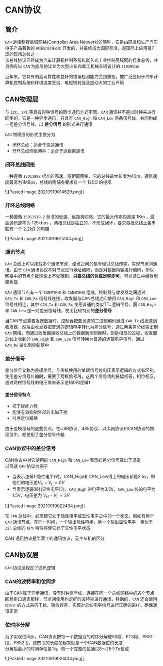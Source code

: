 # CAN协议
## 简介
`CAN` 是控制器局域网络(Controller Area Network)的简称，它是由研发和生产汽车电子产品著称的 `德国BOSCH公司` 开发的，并最终成为国际标准，是国际上应用最广泛的现场总线之一  
该总线协议已经成为汽车计算机控制系统和嵌入式工业控制局域网的标准总线，并且拥有以 `CAN` 为底层协议专为大型火车和重工机械车辆设计的 `J1939协议`  

近年来，它具有的高可靠性和良好的错误检测能力受到重视，被广泛应用于汽车计算机控制系统和环境温度恶劣、电磁辐射强及振动大的工业环境

## CAN物理层
与 `I2C`、`SPI` 等具有时钟信号的同步通讯方式不同，`CAN` 通讯并不是以时钟来进行同步的，它是一种异步通讯，只具有 `CAN_High` 和 `CAN_Low` 两条信号线，共同构成一组差分信号线，以 **差分信号** 的形式进行通讯

`CAN` 物理层的形式主要分为
+ 闭环总线：适合于高速通讯
+ 开环总线网络两种：适合于远距离通讯

### 闭环总线网络
一种遵循 `ISO11898` 标准的高速、短距离网络，它的总线最大长度为40m，通信速度最高为1MBps，总线的两端各要求有一个 $120\Omega$ 的电阻

![[Pasted image 20210919014629.png]]


### 开环总线网络
一种遵循 `ISO11519-2` 标准的低速、远距离网络，它的最大传输距离是 1Km ，最高通讯速率为 125kbps ，两根总线是独立的、不形成闭环，要求每根总线上各串联有一个 $2.2k\Omega$ 的电阻

![[Pasted image 20210919015104.png]]

### 通讯节点
`CAN` 总线上可以挂载多个通讯节点，结点之间的信号经过总线传输，实现节点间通讯。由于 `CAN` 通讯协议不对节点进行地址编码，而是对数据内容进行编码，所以网络中的节点个数理论上不受限制，**只要总线的负载足够即可**，可以通过中继器增强负载  

`CAN` 通讯节点有一个 `CAN控制器` 和 `CAN收发器` 组成，控制器与收发器之间通过 `CAN_Tx` 和 `CAN_Rx` 信号线连接，收发器与CAN总线之间使用 `CAN_High` 和 `CAN_Low` 信号线相连，其中 `CAN_Tx` 和 `CAN_Rx` 使用普通的类似TTL逻辑信号，而 `CAN_High` 和 `CAN_Low` 是一对差分信号线，使用比较特别的**差分信号**

当CAN节点需要发送数据时，控制器把要发送的二进制编码通过 `CAN_Tx` 线发送到收发器，然后由收发器把普通的逻辑电平转化为差分信号，通过两条差分线输出到 `CAN` 网络，而通过收发器接收总线上的数据到控制器时，则是相反的过程，收发器总线上收到的 `CAN_High` 和 `CAN_Low` 信号转换为普通的逻辑电平信号，通过 `CAN_Rx` 输出到控制器中

### 差分信号
差分信号又称为差模信号，与传统使用的单跟信号线电压表示逻辑的方式有区别，使用差分信号传输时，需要了两根信号线，这两个信号线的振幅相等，相位相反，通过两根信号线的电压值来表示逻辑0和逻辑1  

#### 差分信号特点
+ 抗干扰能力强
+ 能够有效抑制外部的电磁干扰
+ 时序定位精确

由于差模信号的这些优点，在USB协议、485协议、以太网协议和CAN协议的物理层中，都使用了差分信号传输

### CAN协议中的差分信号
CAN协议中对它使用的 `CAN_High` 和 `CAN_Low` 表示的差分信号做出了规定  
以高速 `CAN` 协议为例子
+ 当表示逻辑1(隐性电平)时，CAN_High和CAN_Low线上的电压都是2.5v，即他们的电压差$V_H-V_L=0V$  
+ 当表示逻辑0时(显性电平)时，`CAN_High` 的电平为3.5V，`CAN_Low` 线的电平为1.5V，电压差为 $V_H-V_L=2V$

![[Pasted image 20210919022404.png]]

在 `CAN` 总线中，必须使它处于隐性电平或显性电平之中的一个状态，假如有两个 `CAN` 通讯节点，在同一时间，一个输出隐性电平，另一个输出显性电平，类似于 `I2C` 总线的 `线与` 特性将使它处于显性电平状态

CAN 通讯协议是半双工的通讯协议，无主从机的区分

## CAN协议层
`CAN` 协议层规定了通讯逻辑
### CAN的波特率和位同步
由于CAN属于异步通讯，没有时钟信号线，连接在同一个总线网络中的各个节点回想串口通讯那样，节点间使用约定好的波特率进行通讯，特别的，`CAN` 还会使用 `位同步` 的方式来抗干扰、吸收误差，实现对总线电平信号进行正确的采样，确保通讯正常

### 位时序分解
为了实现位同步，CAN协议把每一个数据为的时序分解成SS段、PTS段、PBS1段、PBS2段，这四段的长度加起来就是一个CAN数据位的长度  
分解后最小的时间单位是Tq，而一个完整的位通过8～25个Tq组成

![[Pasted image 20210919024014.png]]